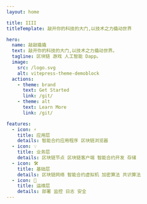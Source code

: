 ```yaml
---
layout: home

title: IIII
titleTemplate: 敲开你的科技的大门,以技术之力撬动世界

hero:
  name: 敲敲撬撬
  text: 敲开你的科技的大门,以技术之力撬动世界。
  tagline: 区块链 游戏 人工智能 Dapp。
  image:
    src: /logo.svg
    alt: vitepress-theme-demoblock  
  actions:
    - theme: brand
      text: Get Started
      link: /git/
    - theme: alt
      text: Learn More
      link: /git/

features:
  - icon: ⚡️
    title: 应用层
    details: 智能合约应用程序 区块链浏览器
  - icon: 💡
    title: 业务层
    details: 区块链节点 区块链客户端 智能合约开发 存储
  - icon: 🛠️
    title: 基础层
    details: 区块链网络 智能合约虚拟机 加密算法 共识算法
  - icon: 🔑
    title: 运维层
    details: 部署 监控 日志 安全
---
```

